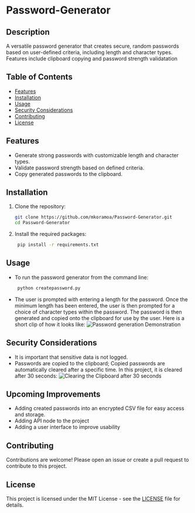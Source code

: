 # Password-Generator

## Description
A versatile password generator that creates secure, random passwords based on user-defined criteria, including length and character types. Features include clipboard copying and password strength validatation
## Table of Contents
- [Features](#features)
- [Installation](#installation)
- [Usage](#usage)
- [Security Considerations](#security-considerations)
- [Contributing](#contributing)
- [License](#license)
## Features
- Generate strong passwords with customizable length and character types.
- Validate password strength based on defined criteria.
- Copy generated passwords to the clipboard.
## Installation
1. Clone the repository:
   ```bash
   git clone https://github.com/mkoramoa/Password-Generator.git
   cd Password-Generator

2. Install the required packages:
   ```bash
    pip install -r requirements.txt
## Usage
- To run the password generator from the command line:
  ```bash
   python createpassword.py
- The user is prompted with entering a length for the password. Once the minimum length has been entered, the user is then prompted for a choice of character types within the password. The password is then generated and copied onto the clipboard for use by the user. Here is a short clip of how it looks like:
  ![Password generation Demonstration](password_generation.gif)

## Security Considerations
- It is important that sensitive data is not logged.
- Passwords are copied to the clipboard; Copied passwords are automatically cleared after a specific time. In this project, it is cleared after 30 seconds:
  ![Clearing the Clipboard after 30 seconds](Clipboard_clear.jpg)
## Upcoming Improvements
- Adding created passwords into an encrypted CSV file for easy access and storage.
- Adding API node to the project
- Adding a user interface to improve usability
## Contributing
Contributions are welcome! Please open an issue or create a pull request to contribute to this project.
## License
This project is licensed under the MIT License - see the [LICENSE](LICENSE) file for details.
